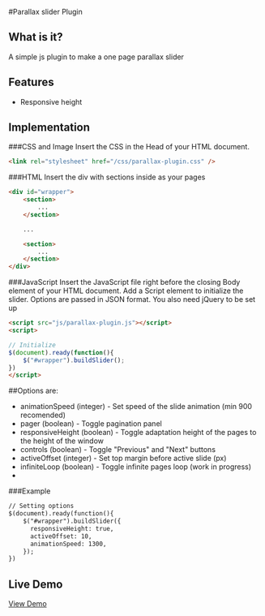 #Parallax slider Plugin

## What is it?
A simple js plugin to make a one page parallax slider

## Features
- Responsive height

## Implementation

###CSS and Image
Insert the CSS in the Head of your HTML document.

```html
<link rel="stylesheet" href="/css/parallax-plugin.css" />
```

###HTML
Insert the div with sections inside as your pages
```html
<div id="wrapper">
	<section>
		...
	</section>

	...

	<section>
		...
	</section>
</div>
```

###JavaScript
Insert the JavaScript file right before the closing Body element of your HTML document. Add a Script element to initialize the slider. Options are passed in JSON format. You also need jQuery to be set up


```html
<script src="js/parallax-plugin.js"></script>
<script>

// Initialize
$(document).ready(function(){
	$("#wrapper").buildSlider();
})
</script>
```

##Options are:

- animationSpeed (integer) - Set speed of the slide animation (min 900 recomended)
- pager (boolean) - Toggle pagination panel
- responsiveHeight (boolean) - Toggle adaptation height of the pages to the height of the window
- controls (boolean) - Toggle "Previous" and "Next" buttons
- activeOffset (integer) - Set top margin before active slide (px)
- infiniteLoop (boolean) - Toggle infinite pages loop (work in progress)
- 
###Example

```html
// Setting options
$(document).ready(function(){
	$("#wrapper").buildSlider({
	  responsiveHeight: true,
	  activeOffset: 10,
	  animationSpeed: 1300,
	});
})
```
## Live Demo
[View Demo](http://www.ovvshi.pp.ua/parallax/)
